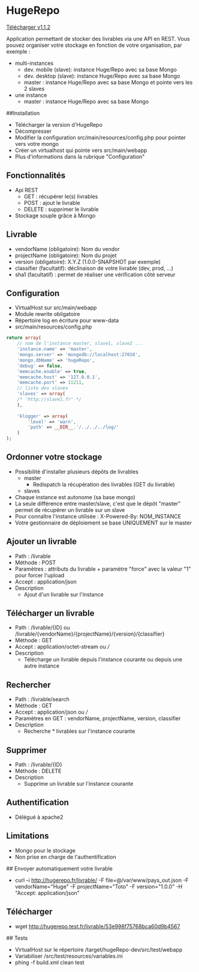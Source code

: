 HugeRepo
========
<a target="_blank" href="https://hubic.com/home/pub/?ruid=aHR0cHM6Ly9sYjEwNDAucGNzLm92aC5uZXQvdjEvQVVUSF85ZmQ3YTIxNDk1OTEwOGI2NjNiNDY4OGJkOWQzNzdhMS9kZWZhdWx0Ly5vdmhQdWIvMTQwOTkzMzUwM18xNDEwNzk3NTAzP3RlbXBfdXJsX3NpZz00MDQ2Yzg4MjNjMGRiYzI5MzQ2YWQ2MTk3M2RkZmU2ZGZiN2QyNmU4JnRlbXBfdXJsX2V4cGlyZXM9MTQxMDc5NzUwMw==">Télécharger v1.1.2</a>

Application permettant de stocker des livrables via une API en REST. 
Vous pouvez organiser votre stockage en fonction de votre organisation, par exemple :
 * multi-instances
    * dev. mobile (slave): instance Huge/Repo avec sa base Mongo
    * dev. desktop (slave): instance Huge/Repo avec sa base Mongo
    * master : instance Huge/Repo avec sa base Mongo et pointe vers les 2 slaves
 * une instance
    * master : instance Huge/Repo avec sa base Mongo


##Installation
* Télécharger la version d'HugeRepo
* Décompresser
* Modifier la configuration src/main/resources/config.php pour pointer vers votre mongo
* Créer un virtualhost qui pointe vers src/main/webapp
* Plus d'informations dans la rubrique "Configuration"


## Fonctionnalités
 * Api REST 
    * GET : récupérer le(s) livrables
    * POST : ajout le livrable
    * DELETE : supprimer le livrable
 * Stockage souple grâce à Mongo
 
## Livrable
  * vendorName (obligatoire): Nom du vendor
  * projectName (obligatoire): Nom du projet
  * version (obligatoire): X.Y.Z (1.0.0-SNAPSHOT par exemple)
  * classifier (facultatif): déclinaison de votre livrable (dev, prod, ...)
  * sha1 (facultatif) : permet de réaliser une vérification côté serveur

## Configuration
* VirtualHost sur src/main/webapp
* Module rewrite obligatoire
* Répertoire log en écriture pour www-data
* src/main/resources/config.php
```php
return array(
    // nom de l'instance master, slave1, slave2 ...
    'instance.name' => 'master',
    'mongo.server' => 'mongodb://localhost:27018',
    'mongo.dbName' => 'hugeRepo',
    'debug' => false,
    'memcache.enable' => true,
    'memcache.host' => '127.0.0.1',
    'memcache.port' => 11211,
    // liste des slaves
    'slaves' => array(
    /* 'http://slave1.fr' */
    ),
    
    'klogger' => array(
        'level' => 'warn',
        'path' => __DIR__.'/../../../log/'
    )
);
```

## Ordonner votre stockage
 * Possibilité d'installer plusieurs dépôts de livrables
    * master 
        * Redispatch la récupération des livrables (GET du livrable)
    * slaves
 * Chaque instance est autonome (sa base mongo)
 * La seule différence entre master/slave, c'est que le dépôt "master" permet de récupérer un livrable sur un slave
 * Pour connaître l'instance utilisée : X-Powered-By: NOM_INSTANCE
 * Votre gestionnaire de déploiement se base UNIQUEMENT sur le master

## Ajouter un livrable
 * Path : /livrable
 * Méthode : POST
 * Paramètres : attributs du livrable + paramètre "force" avec la valeur "1" pour forcer l'upload
 * Accept : application/json
 * Description
    * Ajout d'un livrable sur l'instance
 
## Télécharger un livrable
 * Path : /livrable/{ID} ou /livrable/{vendorName}/{projectName}/{version}/{classifier}
 * Méthode : GET
 * Accept : application/octet-stream ou */*
 * Description
    * Télécharge un livrable depuis l'instance courante ou depuis une autre instance

## Rechercher
 * Path : /livrable/search
 * Méthode : GET
 * Accept : application/json ou */*
 * Paramètres en GET : vendorName, projectName, version, classifier
 * Description
    * Recherche * livrables sur l'instance courante
 
## Supprimer
 * Path : /livrable/{ID}
 * Méthode : DELETE
 * Description
    * Supprime un livrable sur l'instance courante

## Authentification
 * Délégué à apache2

## Limitations
 * Mongo pour le stockage
 * Non prise en charge de l'authentification

## Envoyer automatiquement votre livrable
 * curl -i http://hugerepo.fr/livrable/ -F file=@/var/www/pays_out.json -F vendorName="Huge" -F projectName="Toto" -F version="1.0.0" -H "Accept: application/json"

## Télécharger
 * wget http://hugerepo.test.fr/livrable/53e998f75768bca60d9b4567
 
## Tests
 * VirtualHost sur le répertoire /target/hugeRepo-dev/src/test/webapp
 * Variabiliser /src/test/resources/variables.ini
 * phing -f build.xml clean test


